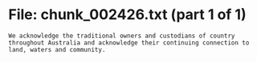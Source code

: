 ﻿# File: chunk_002426.txt (part 1 of 1)
```
We acknowledge the traditional owners and custodians of country throughout Australia and acknowledge their continuing connection to land, waters and community.
```

